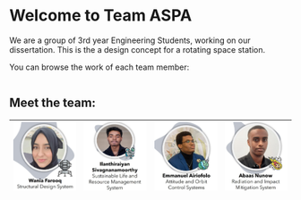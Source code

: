 # Welcome to Team ASPA

We are a group of 3rd year Engineering Students, working on our dissertation. This is the a design concept for a rotating space station. 

You can browse the work of each team member:

```{tableofcontents}
```

## Meet the team:

| ![Wania](./images/ProfileWania.jpg) | ![Ilan](./images/ProfileIlan.jpg) | ![Emmanuel](./images/ProfileEmmanuel.jpg) | ![Abaas](./images/ProfileAbaas.jpg) |
|:---:|:---:|:---:|:---:|
